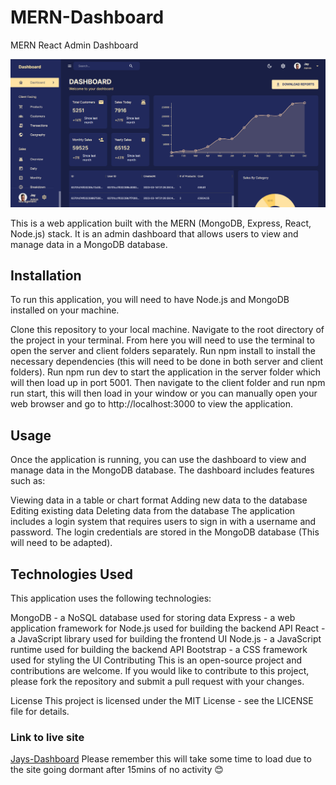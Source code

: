 # MERN-Dashboard
MERN React Admin Dashboard

![Example image](MERN-Dashboard.png)

This is a web application built with the MERN (MongoDB, Express, React, Node.js) stack. 
It is an admin dashboard that allows users to view and manage data in a MongoDB database.

## Installation
To run this application, you will need to have Node.js and MongoDB installed on your machine.

Clone this repository to your local machine.
Navigate to the root directory of the project in your terminal.
From here you will need to use the terminal to open the server and client folders separately.
Run npm install to install the necessary dependencies (this will need to be done in both server and client folders).
Run npm run dev to start the application in the server folder which will then load up in port 5001.
Then navigate to the client folder and run npm run start, this will then load in your window or you can manually open your web browser and 
go to http://localhost:3000 to view the application.

## Usage
Once the application is running, you can use the dashboard to view and manage data in the MongoDB database. The dashboard includes features such as:

Viewing data in a table or chart format
Adding new data to the database
Editing existing data
Deleting data from the database
The application includes a login system that requires users to sign in with a username and password. 
The login credentials are stored in the MongoDB database (This will need to be adapted).

## Technologies Used
This application uses the following technologies:

MongoDB - a NoSQL database used for storing data
Express - a web application framework for Node.js used for building the backend API
React - a JavaScript library used for building the frontend UI
Node.js - a JavaScript runtime used for building the backend API
Bootstrap - a CSS framework used for styling the UI
Contributing
This is an open-source project and contributions are welcome. If you would like to contribute to this project, please fork the repository and 
submit a pull request with your changes.

License
This project is licensed under the MIT License - see the LICENSE file for details.

### Link to live site
[Jays-Dashboard](https://jays-dashboard.onrender.com)
Please remember this will take some time to load due to the site going dormant after 15mins of no activity 😊
